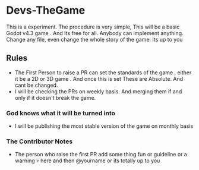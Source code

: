 # Devs-TheGame
This is a experiment. The procedure is very simple, This will be a basic Godot v4.3 game . And Its free for all. Anybody can implement anything. Change any file, even change the whole story of the game. Its up to you 

## Rules
- The First Person to raise a PR can set the standards of the game , either it be a 2D or 3D game . And once this is set These are Absolute. And cant be changed.
- I will be checking the PRs on weekly basis. And merging them if and only if it doesn't break the game.

### God knows what it will be turned into
- I will be publishing the most stable version of the game on monthly basis

### The Contributor Notes
- The person who raise the first PR add some thing fun or guideline or a warning 💀 here and then @yourname or its totally up to you
